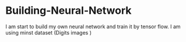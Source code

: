# Building-Neural-Network
I am start to build my own neural network and train it by tensor flow. I am using minst dataset (Digits images )
